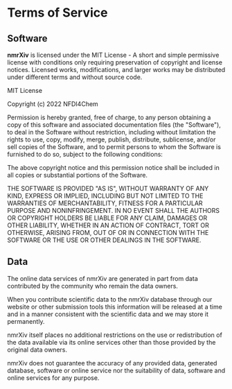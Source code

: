 # Terms of Service

## Software

**nmrXiv** is licensed under the MIT License - A short and simple permissive license with conditions only requiring preservation of copyright and license notices. Licensed works, modifications, and larger works may be distributed under different terms and without source code.

MIT License

Copyright (c) 2022 NFDI4Chem

Permission is hereby granted, free of charge, to any person obtaining a copy
of this software and associated documentation files (the "Software"), to deal
in the Software without restriction, including without limitation the rights
to use, copy, modify, merge, publish, distribute, sublicense, and/or sell
copies of the Software, and to permit persons to whom the Software is
furnished to do so, subject to the following conditions:

The above copyright notice and this permission notice shall be included in all
copies or substantial portions of the Software.

THE SOFTWARE IS PROVIDED "AS IS", WITHOUT WARRANTY OF ANY KIND, EXPRESS OR
IMPLIED, INCLUDING BUT NOT LIMITED TO THE WARRANTIES OF MERCHANTABILITY,
FITNESS FOR A PARTICULAR PURPOSE AND NONINFRINGEMENT. IN NO EVENT SHALL THE
AUTHORS OR COPYRIGHT HOLDERS BE LIABLE FOR ANY CLAIM, DAMAGES OR OTHER
LIABILITY, WHETHER IN AN ACTION OF CONTRACT, TORT OR OTHERWISE, ARISING FROM,
OUT OF OR IN CONNECTION WITH THE SOFTWARE OR THE USE OR OTHER DEALINGS IN THE
SOFTWARE.

## Data

The online data services of nmrXiv are generated in part from data contributed by the community who remain the data owners.

When you contribute scientific data to the nmrXiv database through our website or other submission tools this information will be released at a time and in a manner consistent with the scientific data and we may store it permanently.

nmrXiv itself places no additional restrictions on the use or redistribution of the data available via its online services other than those provided by the original data owners.

nmrXiv does not guarantee the accuracy of any provided data, generated database, software or online service nor the suitability of data, software and online services for any purpose.
